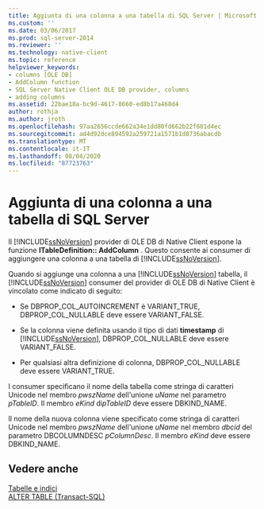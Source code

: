 ```yaml
---
title: Aggiunta di una colonna a una tabella di SQL Server | Microsoft Docs
ms.custom: ''
ms.date: 03/06/2017
ms.prod: sql-server-2014
ms.reviewer: ''
ms.technology: native-client
ms.topic: reference
helpviewer_keywords:
- columns [OLE DB]
- AddColumn function
- SQL Server Native Client OLE DB provider, columns
- adding columns
ms.assetid: 22bae18a-bc9d-4617-8660-ed8b17a468d4
author: rothja
ms.author: jroth
ms.openlocfilehash: 97aa2656ccde662a34e1dd80fd662b22f601d4ec
ms.sourcegitcommit: ad4d92dce894592a259721a1571b1d8736abacdb
ms.translationtype: MT
ms.contentlocale: it-IT
ms.lasthandoff: 08/04/2020
ms.locfileid: "87723763"
---
```

# <a name="adding-a-column-to-a-sql-server-table"></a>Aggiunta di una colonna a una tabella di SQL Server
  Il [!INCLUDE[ssNoVersion](../../includes/ssnoversion-md.md)] provider di OLE DB di Native Client espone la funzione **ITableDefinition:: AddColumn** . Questo consente ai consumer di aggiungere una colonna a una tabella di [!INCLUDE[ssNoVersion](../../includes/ssnoversion-md.md)].  
  
 Quando si aggiunge una colonna a una [!INCLUDE[ssNoVersion](../../includes/ssnoversion-md.md)] tabella, il [!INCLUDE[ssNoVersion](../../includes/ssnoversion-md.md)] consumer del provider di OLE DB di Native Client è vincolato come indicato di seguito:  
  
-   Se DBPROP_COL_AUTOINCREMENT è VARIANT_TRUE, DBPROP_COL_NULLABLE deve essere VARIANT_FALSE.  
  
-   Se la colonna viene definita usando il tipo di dati  **timestamp** di [!INCLUDE[ssNoVersion](../../includes/ssnoversion-md.md)], DBPROP_COL_NULLABLE deve essere VARIANT_FALSE.  
  
-   Per qualsiasi altra definizione di colonna, DBPROP_COL_NULLABLE deve essere VARIANT_TRUE.  
  
 I consumer specificano il nome della tabella come stringa di caratteri Unicode nel membro *pwszName* dell'unione *uName* nel parametro *pTableID*. Il membro *eKind* di*pTableID* deve essere DBKIND_NAME.  
  
 Il nome della nuova colonna viene specificato come stringa di caratteri Unicode nel membro *pwszName* dell'unione *uName* nel membro *dbcid* del parametro DBCOLUMNDESC *pColumnDesc*. Il membro *eKind* deve essere DBKIND_NAME.  
  
## <a name="see-also"></a>Vedere anche  
 [Tabelle e indici](tables-and-indexes.md)   
 [ALTER TABLE &#40;Transact-SQL&#41;](/sql/t-sql/statements/alter-table-transact-sql)  
  
  
